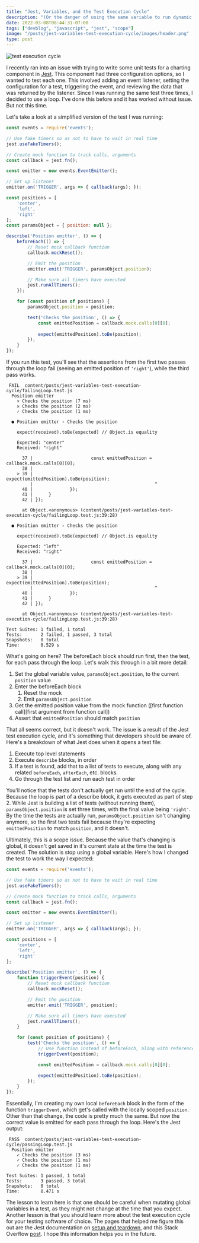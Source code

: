```yaml
---
title: "Jest, Variables, and the Test Execution Cycle"
description: "(Or the danger of using the same variable to run dynamic tests in a loop)"
date: 2022-03-08T08:44:31-07:00
tags: ["devblog", "javascript", "jest", "scope"]
image: "/posts/jest-variables-test-execution-cycle/images/header.png"
type: post
---
```


![test execution cycle](/posts/jest-variables-test-execution-cycle/images/header.png "Test Execution Cycle")

I recently ran into an issue with trying to write some unit tests for a charting component in [Jest](https://jestjs.io/). This component had three configuration options, so I wanted to test each one. This involved adding an event listener, setting the configuration for a test, triggering the event, and reviewing the data that was returned by the listener. Since I was running the same test three times, I decided to use a loop. I've done this before and it has worked without issue. But not this time.

Let's take a look at a simplified version of the test I was running:

```javascript
const events = require('events');

// Use fake timers so as not to have to wait in real time
jest.useFakeTimers();

// Create mock function to track calls, arguments
const callback = jest.fn();

const emitter = new events.EventEmitter();

// Set up listener
emitter.on('TRIGGER', args => { callback(args); });

const positions = [
	'center',
	'left',
	'right'
];
const paramsObject = { position: null };

describe('Position emitter', () => {
	beforeEach(() => {
		// Reset mock callback function
		callback.mockReset();

		// Emit the position
		emitter.emit('TRIGGER', paramsObject.position);

		// Make sure all timers have executed
		jest.runAllTimers();
	});

    for (const position of positions) {
		paramsObject.position = position;

		test('Checks the position', () => {
			const emittedPosition = callback.mock.calls[0][0];
			
			expect(emittedPosition).toBe(position);
		});
	}
});
```

If you run this test, you'll see that the assertions from the first two passes through the loop fail (seeing an emitted position of `'right'`), while the third pass works.

```shell
 FAIL  content/posts/jest-variables-test-execution-cycle/failingLoop.test.js
  Position emitter
    ✕ Checks the position (7 ms)
    ✕ Checks the position (2 ms)
    ✓ Checks the position (1 ms)

  ● Position emitter › Checks the position

    expect(received).toBe(expected) // Object.is equality

    Expected: "center"
    Received: "right"

      37 |                      const emittedPosition = callback.mock.calls[0][0];
      38 | 
    > 39 |                      expect(emittedPosition).toBe(position);
         |                                              ^
      40 |              });
      41 |      }
      42 | });

      at Object.<anonymous> (content/posts/jest-variables-test-execution-cycle/failingLoop.test.js:39:28)

  ● Position emitter › Checks the position

    expect(received).toBe(expected) // Object.is equality

    Expected: "left"
    Received: "right"

      37 |                      const emittedPosition = callback.mock.calls[0][0];
      38 | 
    > 39 |                      expect(emittedPosition).toBe(position);
         |                                              ^
      40 |              });
      41 |      }
      42 | });

      at Object.<anonymous> (content/posts/jest-variables-test-execution-cycle/failingLoop.test.js:39:28)

Test Suites: 1 failed, 1 total
Tests:       2 failed, 1 passed, 3 total
Snapshots:   0 total
Time:        0.529 s
```

What's going on here? The beforeEach block should run first, then the test, for each pass through the loop. Let's walk this through in a bit more detail:

1. Set the global variable value, `paramsObject.position`, to the current `position` value
1. Enter the beforeEach block
	1. Reset the mock
	1. Emit `paramsObject.position`
1. Get the emitted position value from the mock function ([first function call][first argument from function call])
1. Assert that `emittedPosition` should match `position`

That all seems correct, but it doesn't work. The issue is a result of the Jest test execution cycle, and it's something that developers should be aware of. Here's a breakdown of what Jest does when it opens a test file:

1. Execute top level statements
1. Execute `describe` blocks, in order
1. If a test is found, add that to a list of tests to execute, along with any related `beforeEach`, `afterEach`, etc. blocks.
1. Go through the test list and run each test in order

You'll notice that the tests don't actually get run until the end of the cycle. Because the loop is part of a describe block, it gets executed as part of step 2. While Jest is building a list of tests (without running them), `paramsObject.position` is set three times, with the final value being `'right'`. By the time the tests are actually run, `paramsObject.position` isn't changing anymore, so the first two tests fail because they're expecting `emittedPosition` to match `position`, and it doesn't.

Ultimately, this is a scope issue. Because the value that's changing is global, it doesn't get saved in it's current state at the time the test is created. The solution is stop using a global variable. Here's how I changed the test to work the way I expected:

```javascript
const events = require('events');

// Use fake timers so as not to have to wait in real time
jest.useFakeTimers();

// Create mock function to track calls, arguments
const callback = jest.fn();

const emitter = new events.EventEmitter();

// Set up listener
emitter.on('TRIGGER', args => { callback(args); });

const positions = [
	'center',
	'left',
	'right'
];

describe('Position emitter', () => {
	function triggerEvent(position) {
		// Reset mock callback function
		callback.mockReset();

		// Emit the position
		emitter.emit('TRIGGER', position);

		// Make sure all timers have executed
		jest.runAllTimers();
	}

	for (const position of positions) {
		test('Checks the position', () => {
			// Use function instead of beforeEach, along with reference to 'position' instead of paramsObject.position
			triggerEvent(position);

			const emittedPosition = callback.mock.calls[0][0];

			expect(emittedPosition).toBe(position);
		});
	}
});
```

Essentially, I'm creating my own local `beforeEach` block in the form of the function `triggerEvent`, which get's called with the locally scoped `position`. Other than that change, the code is pretty much the same. But now the correct value is emitted for each pass through the loop. Here's the Jest output:

```shell
 PASS  content/posts/jest-variables-test-execution-cycle/passingLoop.test.js
  Position emitter
    ✓ Checks the position (3 ms)
    ✓ Checks the position (1 ms)
    ✓ Checks the position (1 ms)

Test Suites: 1 passed, 1 total
Tests:       3 passed, 3 total
Snapshots:   0 total
Time:        0.471 s
```

The lesson to learn here is that one should be careful when mutating global variables in a test, as they might not change at the time that you expect. Another lesson is that you should learn more about the test execution cycle for your testing software of choice. The pages that helped me figure this out are the Jest documentation on [setup and teardown](https://jestjs.io/docs/setup-teardown#order-of-execution-of-describe-and-test-blocks), and this Stack Overflow [post](https://stackoverflow.com/a/56250763). I hope this information helps you in the future.